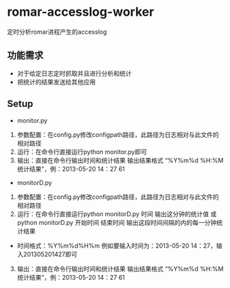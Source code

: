 romar-accesslog-worker
======================

定时分析romar进程产生的accesslog
## 功能需求
* 对于给定日志定时抓取并且进行分析和统计
* 把统计的结果发送给其他应用

## Setup
* monitor.py
1. 参数配置：在config.py修改configpath路径，此路径为日志相对与此文件的相对路径
2. 运行：在命令行直接运行python monitor.py即可
3. 输出：直接在命令行输出时间和统计结果 输出结果格式 “%Y%m%d %H:%M 统计结果”，例：2013-05-20 14：27 61  

* monitorD.py
1. 参数配置：在config.py修改configpath路径，此路径为日志相对与此文件的相对路径
2. 运行：在命令行直接运行python monitorD.py 时间 输出这分钟的统计值
   或 python monitorD.py 开始时间 结束时间 输出这段时间间隔的内的每一分钟统计结果
* 时间格式：%Y%m%d%H%m 例如要输入时间为：2013-05-20 14：27，输入201305201427即可 
3. 输出：直接在命令行输出时间和统计结果 输出结果格式 “%Y%m%d %H:%M 统计结果”，例：2013-05-20 14：27 61    